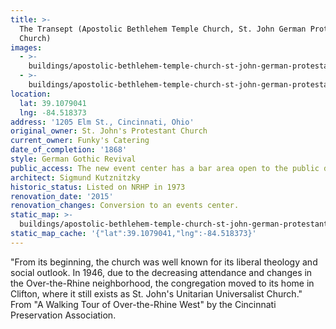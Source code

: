 ```yaml
---
title: >-
  The Transept (Apostolic Bethlehem Temple Church, St. John German Protestant
  Church)
images:
  - >-
    buildings/apostolic-bethlehem-temple-church-st-john-german-protestant-church/apostolic-bethlehem-temple-church-st-john-german-protestant-church-0_xeex0z
  - >-
    buildings/apostolic-bethlehem-temple-church-st-john-german-protestant-church/apostolic-bethlehem-temple-church-st-john-german-protestant-church-1_pcjk5o
location:
  lat: 39.1079041
  lng: -84.518373
address: '1205 Elm St., Cincinnati, Ohio'
original_owner: St. John's Protestant Church
current_owner: Funky's Catering
date_of_completion: '1868'
style: German Gothic Revival
public_access: The new event center has a bar area open to the public daily from 4 pm.
architect: Sigmund Kutznitzky
historic_status: Listed on NRHP in 1973
renovation_date: '2015'
renovation_changes: Conversion to an events center.
static_map: >-
  buildings/apostolic-bethlehem-temple-church-st-john-german-protestant-church/static-map_kc4si4
static_map_cache: '{"lat":39.1079041,"lng":-84.518373}'
---
```


"From its beginning, the church was well known for its liberal theology and social outlook. In 1946, due to the decreasing attendance and changes in the Over-the-Rhine neighborhood, the congregation moved to its home in Clifton, where it still exists as St. John's Unitarian Universalist Church." From "A Walking Tour of Over-the-Rhine West" by the Cincinnati Preservation Association.
